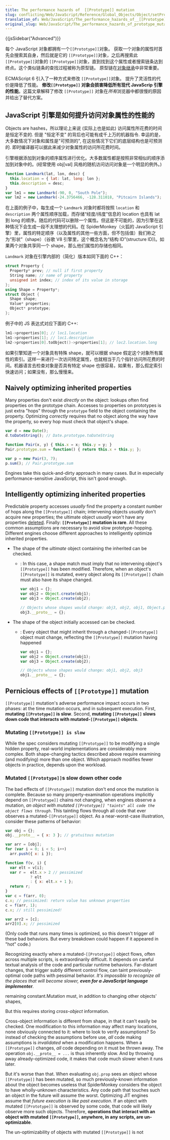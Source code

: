 ```yaml
---
title: The performance hazards of  [[Prototype]] mutation
slug: conflicting/Web/JavaScript/Reference/Global_Objects/Object/setPrototypeOf
translation_of: Web/JavaScript/The_performance_hazards_of__[[Prototype]]_mutation
original_slug: Web/JavaScript/The_performance_hazards_of_prototype_mutation
---
```

{{jsSidebar("Advanced")}}

每个 JavaScript 对象都拥有一个`[[Prototype]]`对象。 获取一个对象的属性时首先会搜索其自身，然后就是它的 `[[Prototype]]`对象，之后再搜索此`[[Prototype]]`对象的 `[[Prototype]]`对象，直到找到这个属性或者搜索链条达到终点。这个类似链条的查找过程被称为原型链。 原型链在[对象继承](/en-US/docs/Web/JavaScript/Inheritance_and_the_prototype_chain)中非常重要。

ECMAScript 6 引入了一种方式来修改 `[[Prototype]]`对象。 提升了灵活性的代价是降低了性能。 **修改`[[Prototype]]` 对象会损害降低所有现代 JavaScrip 引擎的性能**。这篇文章解释了修改 `[[Prototype]]` 对象在*所有*浏览器中都很慢的原因并给出了替代方案。

## JavaScript 引擎是如何提升访问对象属性的性能的

Objects are hashes，所以理论上来说 (实际上也是如此) 访问属性所花费的时间是恒定不变的. 但是 "恒定不变" 的背后也可能有成千上万的机器指令. 幸运的是，大多数情况下对象和属性是"可预测的", 在这些情况下它们的底层结构也是可预测的. 即时编译器可以据此来减少对象属性的访问所花费时间。

引擎根据添加到对象的顺序属性进行优化。大多数属性都是按照非常相似的顺序添加到对象中的。(经常使用 obj\[val] 风格的随机访问访问对象是一个明显的例外。)

```js
function Landmark(lat, lon, desc) {
  this.location = { lat: lat, long: lon };
  this.description = desc;
}
var lm1 = new Landmark(-90, 0, "South Pole");
var lm2 = new Landmark(-24.3756466, -128.311018, "Pitcairn Islands");
```

在上面的例子中，每生成一个 `Landmark` 对象时都将按照 `location` 和 `description` 两个属性顺序加载，而存储“经度/纬度”信息的 location 也具有 lat 到 long 的顺序。随后的代码可以删除一个属性。但这是不可能的，因为引擎在这种情况下会生成一段不太理想的代码。在 SpiderMonkey（火狐的 JavaScript 引擎）里，属性的特定顺序（以及属性的其他一些方面，但不包括值）我们称之为“形状”（shape）（谷歌 V8 引擎里，这个概念名为“结构 ID”(structure ID))。如果两个对象共享同一个 shape，那么他们属性的存储也相同。

`Landmark` 对象在引擎内部的（简化）版本如同下面的 C++：

```cpp
struct Property {
  Property* prev; // null if first property
  String name; // name of property
  unsigned int index; // index of its value in storage
};
using Shape = Property*;
struct Object {
  Shape shape;
  Value* properties;
  Object* prototype;
};
```

例子中的 JS 表达式对应下面的 C++:

```cpp
lm1->properties[0]; // loc1.location
lm1->properties[1]; // loc1.description
lm2->properties[0].toObject()->properties[1]; // loc2.location.long
```

如果引擎知道一个对象具有特殊 shape，就可以根据 shape 假定这个对象所有属性的索引。这样一来进行一次访问特定属性，也就相当于几个指针访问所花费的时间。机器语言去检查对象是否具有特定 shape 也很容易，如果有，那么假定索引快速访问；如果没有，那么慢慢来。

## Naively optimizing inherited properties

Many properties don't exist _directly_ on the object: lookups often find properties on the prototype chain. Accesses to properties on prototypes is just extra "hops" through the `prototype` field to the object containing the property. Optimizing _correctly_ requires that no object along the way have the property, so every hop must check that object's shape.

```js
var d = new Date();
d.toDateString(); // Date.prototype.toDateString

function Pair(x, y) { this.x = x; this.y = y; }
Pair.prototype.sum = function() { return this.x + this.y; };

var p = new Pair(3, 7);
p.sum(); // Pair.prototype.sum
```

Engines take this quick-and-dirty approach in many cases. But in especially performance-sensitive JavaScript, this isn't good enough.

## Intelligently optimizing inherited properties

Predictable property accesses _usually_ find the property a constant number of hops along the `[[Prototype]]` chain; intervening objects _usually_ don't acquire new properties; the ultimate object _usually_ won't have any properties [deleted](/en-US/docs/Web/JavaScript/Reference/Operators/delete). Finally: **`[[Prototype]]` mutation is rare**. All these common assumptions are necessary to avoid slow prototype-hopping. Different engines choose different approaches to intelligently optimize inherited properties.

- The shape of the _ultimate_ object containing the inherited can be checked.

  - : In this case, a shape match must imply that no intervening object's `[[Prototype]]` has been modified. Therefore, when an object's `[[Prototype]]` is mutated, every object along its `[[Prototype]]` chain must also have its shape changed.

    ```js
    var obj1 = {};
    var obj2 = Object.create(obj1);
    var obj3 = Object.create(obj2);

    // Objects whose shapes would change: obj3, obj2, obj1, Object.prototype
    obj3.__proto__ = {};
    ```

- The shape of the object initially accessed can be checked.

  - : Every object that might inherit through a changed-`[[Prototype]]` object must change, reflecting the `[[Prototype]]` mutation having happened

    ```js
    var obj1 = {};
    var obj2 = Object.create(obj1);
    var obj3 = Object.create(obj2);

    // Objects whose shapes would change: obj1, obj2, obj3
    obj1.__proto__ = {};
    ```

## Pernicious effects of `[[Prototype]]` mutation

`[[Prototype]]` mutation's adverse performance impact occurs in two phases: at the time mutation occurs, and in subsequent execution. First, **mutating `[[Prototype]]` is slow**. Second, **mutating `[[Prototype]]` slows down code that interacts with mutated-`[[Prototype]]` objects**.

### Mutating `[[Prototype]] is slow`

While the spec considers mutating `[[Prototype]]` to be modifying a single hidden property, real-world implementations are considerably more complex. Both shape-changing tactics described above require examining (and modifying) more than one object. Which approach modifies fewer objects in practice, depends upon the workload.

### Mutated `[[Prototype]]`s slow down other code

The bad effects of `[[Prototype]]` mutation don't end once the mutation is complete. Because so many property-examination operations implicitly depend on `[[Prototype]]` chains not changing, when engines observe a mutation, _an object with mutated `[[Prototype]] "taints" all code the object flows through`_. This tainting flows through all code that ever observes a mutated-`[[Prototype]]` object. As a near-worst-case illustration, consider these patterns of behavior:

```js
var obj = {};
obj.__proto__ = { x: 3 }; // gratuitous mutation

var arr = [obj];
for (var i = 0; i < 5; i++)
  arr.push({ x: i });

function f(v, i) {
  var elt = v[i];
  var r =  elt.x > 2 // pessimized
           ? elt
           : { x: elt.x + 1 };
  return r;
}
var c = f(arr, 0);
c.x; // pessimized: return value has unknown properties
c = f(arr, 1);
c.x; // still pessimized!

var arr2 = [c];
arr2[0].x; // pessimized
```

(Only code that runs many times is optimized, so this doesn't trigger _all_ these bad behaviors. But every breakdown could happen if it appeared in "hot" code.)

Recognizing exactly where a mutated-`[[Prototype]]` object flows, often across multiple scripts, is extraordinarily difficult. It depends on careful textual analysis of the code and particular runtime behaviors. Far-distant changes, that trigger subtly different control flow, can taint previously-optimal code paths with pessimal behavior. _It's impossible to recognize all the places that will become slower, **even for a JavaScript language implementer**._

remaining constant.Mutation must, in addition to changing other objects' shapes,

But this requires storing _cross-object_ information.

Cross-object information is different from shape, in that it can't easily be checked. One modification to this information may affect many locations, none obviously connected to it: where to look to verify assumptions? So instead of checking the assumptions before use, _all_ code making assumptions is _invalidated_ when a modification happens. When a `[[Prototype]]` changes, _all_ code depending on it must be thrown away. The operation `obj.__proto__ = ...` is thus inherently slow. And by throwing away already-optimized code, it makes that code much slower when it runs later.

But it's worse than that. When evaluating `obj.prop` sees an object whose `[[Prototype]]` has been mutated, so much previously-known information about the object becomes useless that SpiderMonkey considers the object to have wholly-unknown characteristics. Any code path that touches such an object in the future will assume the worst. Optimizing JIT engines assume that _future execution is like past execution_. If an object with mutated `[[Prototype]]` is observed by some code, that code will likely observe more such objects. Therefore, **operations that interact with an object with mutated `[[Prototype]]`, anywhere, in any scripts, are un-optimizable**.

The un-optimizability of objects with mutated `[[Prototype]]` is not
